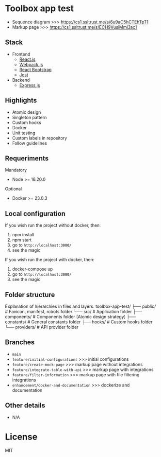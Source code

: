 # Toolbox app test
- Sequence diagram >>> https://cs1.ssltrust.me/s/6u9aC5hCTEhTpT1
- Markup page >>> https://cs1.ssltrust.me/s/ECH9VusiMmi3ac1

## Stack
- Frontend
  - [React.js](https://reactjs.org/)
  - [Webpack.js](https://webpack.js.org/)
  - [React Bootstrap](https://react-bootstrap.github.io/)
  - [Jest](https://jestjs.io/)
- Backend
  - [Express.js](https://expressjs.com/)

## Highlights
- Atomic design
- Singleton pattern
- Custom hooks
- Docker
- Unit testing
- Custom labels in repository
- Follow guidelines

## Requeriments
Mandatory
- Node >= 16.20.0

Optional
- Docker >= 23.0.3

## Local configuration
If you wish run the project without docker, then:
1. npm install
2. npm start
3. go to `http://localhost:3000/`
4. see the magic

If you wish run the project with docker, then:
1. docker-compose up
2. go to `http://localhost:3000/`
3. see the magic

## Folder structure
Explanation of hierarchies in files and layers.
    toolbox-app-test/
      ├── public/                          # Favicon, manifest, robots folder
      └── src/                             # Application folder
          ├── components/                  # Components folder (Atomic design strategy)
          ├── constants/                   # General constants folder
          ├── hooks/                       # Custom hooks folder
          └── providers/                   # API provider folder

## Branches
- `main`
- `feature/initial-configurations` >>> initial configurations
- `feature/create-mock-page` >>> markup page without integrations
- `feature/integrate-table-with-api` >>> markup page with integrations
- `feature/filter-information` >>> markup page with file filtering integrations
- `enhancement/docker-and-documentation` >>> dockerize and documentation

## Other details
- N/A

# License
MIT